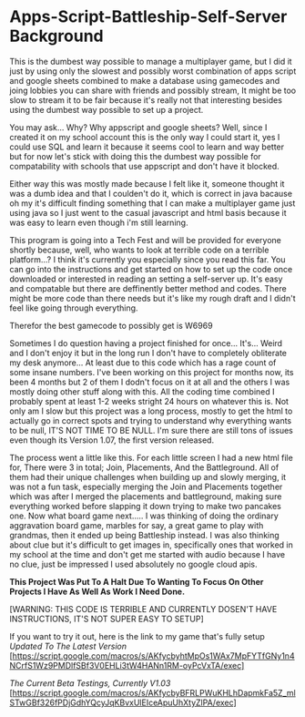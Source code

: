 # Apps-Script-Battleship-Self-Server Background
This is the dumbest way possible to manage a multiplayer game, but I did it just by using only the slowest and possibly worst combination of apps script and google sheets combined to make a database using gamecodes and joing lobbies you can share with friends and possibly stream, It might be too slow to stream it to be fair because it's really not that interesting besides using the dumbest way possible to set up a project.

You may ask... Why? Why appscript and google sheets? Well, since I created it on my school account this is the only way I could start it, yes I could use SQL and learn it because it seems cool to learn and way better but for now let's stick with doing this the dumbest way possible for compatability with schools that use appscript and don't have it blocked.

Either way this was mostly made because I felt like it, someone thought it was a dumb idea and that I coulden't do it, which is correct in java bacause oh my it's difficult finding something that I can make a multiplayer game just using java so I just went to the casual javascript and html basis because it was easy to learn even though i'm still learning.

This program is going into a Tech Fest and will be provided for everyone shortly because, well, who wants to look at terrible code on a terrible platform...? I think it's currently you especially since you read this far. You can go into the instructions and get started on how to set up the code once downloaded or interested in reading an setting a self-server up. It's easy and compatable but there are deffinently better method and codes. There might be more code than there needs but it's like my rough draft and I didn't feel like going through everything.

Therefor the best gamecode to possibly get is W6969

Sometimes I do question having a project finished for once... It's... Weird and I don't enjoy it but in the long run I don't have to completely obliterate my desk anymore... At least due to this code which has a rage count of some insane numbers. I've been working on this project for months now, its been 4 months but 2 of them I dodn't focus on it at all and the others I was mostly doing other stuff along with this. All the coding time combined I probably spent at least 1-2 weeks stright 24 hours on whatever this is. Not only am I slow but this project was a long process, mostly to get the html to actually go in correct spots and trying to understand why everything wants to be null, IT'S NOT TIME TO BE NULL. I'm sure there are still tons of issues even though its Version 1.07, the first version released.

The process went a little like this. For each little screen I had a new html file for, There were 3 in total; Join, Placements, And the Battleground. All of them had their unique challenges when building up and slowly merging, it was not a fun task, especially merging the Join and Placements together which was after I merged the placements and battleground, making sure everything worked before slapping it down trying to make two pancakes one. Now what board game next..... I was thinking of doing the ordinary aggravation board game, marbles for say, a great game to play with grandmas, then it ended up being Battleship instead. I was also thinking about clue but it's difficult to get images in, specifically ones that worked in my school at the time and don't get me started with audio because I have no clue, just be impressed I used absolutely no google cloud apis.

**This Project Was Put To A Halt Due To Wanting To Focus On Other Projects I Have As Well As Work I Need Done.**

[WARNING: THIS CODE IS TERRIBLE AND CURRENTLY DOSEN'T HAVE INSTRUCTIONS, IT'S NOT SUPER EASY TO SETUP]

If you want to try it out, here is the link to my game that's fully setup 
_Updated To The Latest Version_
[https://script.google.com/macros/s/AKfycbyhtMpOs1WAx7MpFYTfGNy1n4NCrfS1Wz9PMDlfSBf3V0EHLi3tW4HANn1RM-oyPcVxTA/exec]

_The Current Beta Testings, Currently V1.03_
[https://script.google.com/macros/s/AKfycbyBFRLPWuKHLhDapmkFa5Z_mlSTwGBf326fPDjGdhYQcyJqKBvxUlEIceApuUhXtyZlPA/exec]
